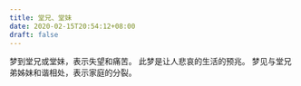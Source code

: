 ```yaml
---
title: 堂兄、堂妹
date: 2020-02-15T20:54:12+08:00
draft: false
---
```


梦到堂兄或堂妹，表示失望和痛苦。
此梦是让人悲哀的生活的预兆。
梦见与堂兄弟姊妹和谐相处，表示家庭的分裂。
